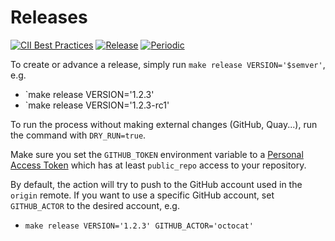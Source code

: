 # Releases

<!-- markdownlint-disable line-length -->
[![CII Best Practices](https://bestpractices.coreinfrastructure.org/projects/4865/badge)](https://bestpractices.coreinfrastructure.org/projects/4865)
[![Release](https://github.com/submariner-io/releases/workflows/Release%20the%20Target%20Release/badge.svg)](https://github.com/submariner-io/releases/actions?query=workflow%3A%22Release+the+Target+Release%22)
[![Periodic](https://github.com/submariner-io/releases/workflows/Periodic/badge.svg)](https://github.com/submariner-io/releases/actions?query=workflow%3APeriodic)
<!-- markdownlint-enable line-length -->

To create or advance a release, simply run `make release VERSION='$semver'`, e.g.

* `make release VERSION='1.2.3'
* `make release VERSION='1.2.3-rc1'

To run the process without making external changes (GitHub, Quay...), run the command with `DRY_RUN=true`.

Make sure you set the `GITHUB_TOKEN` environment variable to a [Personal Access Token](https://github.com/settings/tokens) which has
at least `public_repo` access to your repository.

By default, the action will try to push to the GitHub account used in the `origin` remote.
If you want to use a specific GitHub account, set `GITHUB_ACTOR` to the desired account, e.g.

* `make release VERSION='1.2.3' GITHUB_ACTOR='octocat'`
